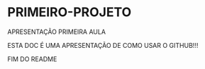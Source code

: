 # PRIMEIRO-PROJETO
APRESENTAÇÃO PRIMEIRA AULA

ESTA DOC É UMA APRESENTAÇÃO DE COMO USAR O GITHUB!!!

FIM DO README
